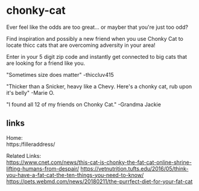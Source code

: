 # chonky-cat

Ever feel like the odds are too great... or mayber that you're just too odd?

Find inspiration and possibly a new friend when you use Chonky Cat to locate thicc cats that are overcoming adversity in your area!

Enter in your 5 digit zip code and instantly get connected to big cats that are looking for a friend like you.

"Sometimes size does matter"
-thiccluv415

"Thicker than a Snicker, heavy like a Chevy. Here's a chonky cat, rub upon it's belly"
-Marie O.

"I found all 12 of my friends on Chonky Cat."
-Grandma Jackie

## links

Home:\
https:/filleraddress/

Related Links:\
https://www.cnet.com/news/this-cat-is-chonky-the-fat-cat-online-shrine-lifting-humans-from-despair/
https://vetnutrition.tufts.edu/2016/05/think-you-have-a-fat-cat-the-ten-things-you-need-to-know/
https://pets.webmd.com/news/20180211/the-purrfect-diet-for-your-fat-cat
